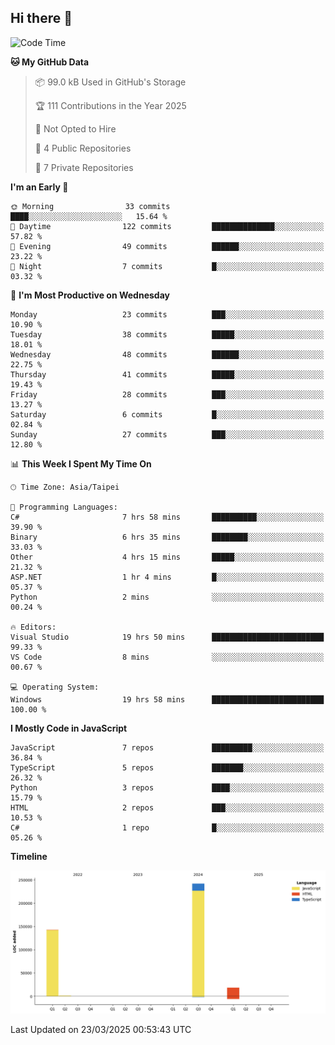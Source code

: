 ## Hi there 👋

<!--
**Latisha19/Latisha19** is a ✨ _special_ ✨ repository because its `README.md` (this file) appears on your GitHub profile.

Here are some ideas to get you started:

- 🔭 I’m currently working on ...
- 🌱 I’m currently learning ...
- 👯 I’m looking to collaborate on ...
- 🤔 I’m looking for help with ...
- 💬 Ask me about ...
- 📫 How to reach me: ...
- 😄 Pronouns: ...
- ⚡ Fun fact: ...
-->

<!--START_SECTION:waka-->
![Code Time](http://img.shields.io/badge/Code%20Time-1%2C471%20hrs%207%20mins-blue)

**🐱 My GitHub Data** 

> 📦 99.0 kB Used in GitHub's Storage 
 > 
> 🏆 111 Contributions in the Year 2025
 > 
> 🚫 Not Opted to Hire
 > 
> 📜 4 Public Repositories 
 > 
> 🔑 7 Private Repositories 
 > 
**I'm an Early 🐤** 

```text
🌞 Morning                33 commits          ████░░░░░░░░░░░░░░░░░░░░░   15.64 % 
🌆 Daytime                122 commits         ██████████████░░░░░░░░░░░   57.82 % 
🌃 Evening                49 commits          ██████░░░░░░░░░░░░░░░░░░░   23.22 % 
🌙 Night                  7 commits           █░░░░░░░░░░░░░░░░░░░░░░░░   03.32 % 
```
📅 **I'm Most Productive on Wednesday** 

```text
Monday                   23 commits          ███░░░░░░░░░░░░░░░░░░░░░░   10.90 % 
Tuesday                  38 commits          █████░░░░░░░░░░░░░░░░░░░░   18.01 % 
Wednesday                48 commits          ██████░░░░░░░░░░░░░░░░░░░   22.75 % 
Thursday                 41 commits          █████░░░░░░░░░░░░░░░░░░░░   19.43 % 
Friday                   28 commits          ███░░░░░░░░░░░░░░░░░░░░░░   13.27 % 
Saturday                 6 commits           █░░░░░░░░░░░░░░░░░░░░░░░░   02.84 % 
Sunday                   27 commits          ███░░░░░░░░░░░░░░░░░░░░░░   12.80 % 
```


📊 **This Week I Spent My Time On** 

```text
🕑︎ Time Zone: Asia/Taipei

💬 Programming Languages: 
C#                       7 hrs 58 mins       ██████████░░░░░░░░░░░░░░░   39.90 % 
Binary                   6 hrs 35 mins       ████████░░░░░░░░░░░░░░░░░   33.03 % 
Other                    4 hrs 15 mins       █████░░░░░░░░░░░░░░░░░░░░   21.32 % 
ASP.NET                  1 hr 4 mins         █░░░░░░░░░░░░░░░░░░░░░░░░   05.37 % 
Python                   2 mins              ░░░░░░░░░░░░░░░░░░░░░░░░░   00.24 % 

🔥 Editors: 
Visual Studio            19 hrs 50 mins      █████████████████████████   99.33 % 
VS Code                  8 mins              ░░░░░░░░░░░░░░░░░░░░░░░░░   00.67 % 

💻 Operating System: 
Windows                  19 hrs 58 mins      █████████████████████████   100.00 % 
```

**I Mostly Code in JavaScript** 

```text
JavaScript               7 repos             █████████░░░░░░░░░░░░░░░░   36.84 % 
TypeScript               5 repos             ███████░░░░░░░░░░░░░░░░░░   26.32 % 
Python                   3 repos             ████░░░░░░░░░░░░░░░░░░░░░   15.79 % 
HTML                     2 repos             ███░░░░░░░░░░░░░░░░░░░░░░   10.53 % 
C#                       1 repo              █░░░░░░░░░░░░░░░░░░░░░░░░   05.26 % 
```



**Timeline**

![Lines of Code chart](https://raw.githubusercontent.com/Latisha19/Latisha19/main/assets/bar_graph.png)


 Last Updated on 23/03/2025 00:53:43 UTC
<!--END_SECTION:waka-->
